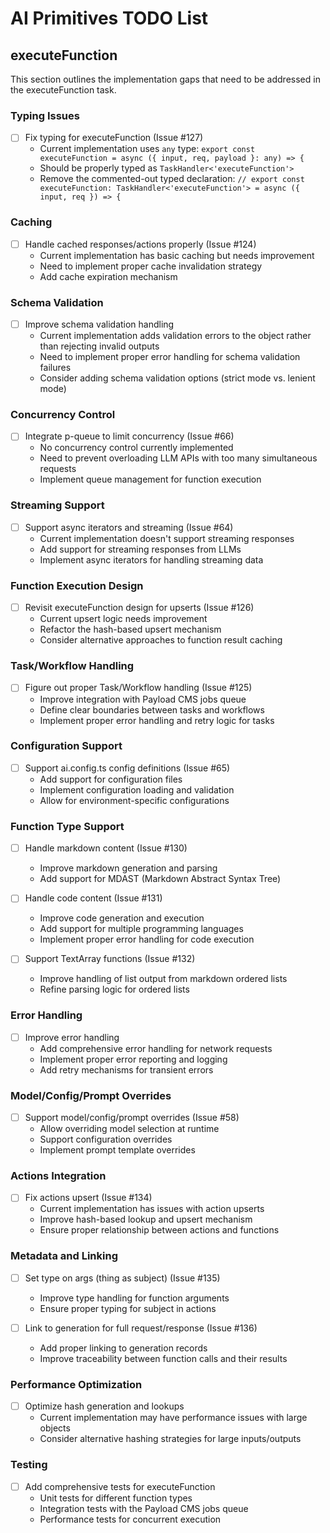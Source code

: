 # AI Primitives TODO List

## executeFunction

This section outlines the implementation gaps that need to be addressed in the executeFunction task.

### Typing Issues
- [ ] Fix typing for executeFunction (Issue #127)
  - Current implementation uses `any` type: `export const executeFunction = async ({ input, req, payload }: any) => {`
  - Should be properly typed as `TaskHandler<'executeFunction'>`
  - Remove the commented-out typed declaration: `// export const executeFunction: TaskHandler<'executeFunction'> = async ({ input, req }) => {`

### Caching
- [ ] Handle cached responses/actions properly (Issue #124)
  - Current implementation has basic caching but needs improvement
  - Need to implement proper cache invalidation strategy
  - Add cache expiration mechanism

### Schema Validation
- [ ] Improve schema validation handling
  - Current implementation adds validation errors to the object rather than rejecting invalid outputs
  - Need to implement proper error handling for schema validation failures
  - Consider adding schema validation options (strict mode vs. lenient mode)

### Concurrency Control
- [ ] Integrate p-queue to limit concurrency (Issue #66)
  - No concurrency control currently implemented
  - Need to prevent overloading LLM APIs with too many simultaneous requests
  - Implement queue management for function execution

### Streaming Support
- [ ] Support async iterators and streaming (Issue #64)
  - Current implementation doesn't support streaming responses
  - Add support for streaming responses from LLMs
  - Implement async iterators for handling streaming data

### Function Execution Design
- [ ] Revisit executeFunction design for upserts (Issue #126)
  - Current upsert logic needs improvement
  - Refactor the hash-based upsert mechanism
  - Consider alternative approaches to function result caching

### Task/Workflow Handling
- [ ] Figure out proper Task/Workflow handling (Issue #125)
  - Improve integration with Payload CMS jobs queue
  - Define clear boundaries between tasks and workflows
  - Implement proper error handling and retry logic for tasks

### Configuration Support
- [ ] Support ai.config.ts config definitions (Issue #65)
  - Add support for configuration files
  - Implement configuration loading and validation
  - Allow for environment-specific configurations

### Function Type Support
- [ ] Handle markdown content (Issue #130)
  - Improve markdown generation and parsing
  - Add support for MDAST (Markdown Abstract Syntax Tree)

- [ ] Handle code content (Issue #131)
  - Improve code generation and execution
  - Add support for multiple programming languages
  - Implement proper error handling for code execution

- [ ] Support TextArray functions (Issue #132)
  - Improve handling of list output from markdown ordered lists
  - Refine parsing logic for ordered lists

### Error Handling
- [ ] Improve error handling
  - Add comprehensive error handling for network requests
  - Implement proper error reporting and logging
  - Add retry mechanisms for transient errors

### Model/Config/Prompt Overrides
- [ ] Support model/config/prompt overrides (Issue #58)
  - Allow overriding model selection at runtime
  - Support configuration overrides
  - Implement prompt template overrides

### Actions Integration
- [ ] Fix actions upsert (Issue #134)
  - Current implementation has issues with action upserts
  - Improve hash-based lookup and upsert mechanism
  - Ensure proper relationship between actions and functions

### Metadata and Linking
- [ ] Set type on args (thing as subject) (Issue #135)
  - Improve type handling for function arguments
  - Ensure proper typing for subject in actions

- [ ] Link to generation for full request/response (Issue #136)
  - Add proper linking to generation records
  - Improve traceability between function calls and their results

### Performance Optimization
- [ ] Optimize hash generation and lookups
  - Current implementation may have performance issues with large objects
  - Consider alternative hashing strategies for large inputs/outputs

### Testing
- [ ] Add comprehensive tests for executeFunction
  - Unit tests for different function types
  - Integration tests with the Payload CMS jobs queue
  - Performance tests for concurrent execution
